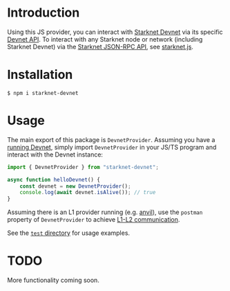 # Introduction

Using this JS provider, you can interact with [Starknet Devnet](https://github.com/0xSpaceShard/starknet-devnet-rs/) via its specific [Devnet API](https://0xspaceshard.github.io/starknet-devnet-rs/docs/api#devnet-api). To interact with any Starknet node or network (including Starknet Devnet) via the [Starknet JSON-RPC API](https://0xspaceshard.github.io/starknet-devnet-rs/docs/api#starknet-api), see [starknet.js](https://www.starknetjs.com/).

# Installation

```
$ npm i starknet-devnet
```

# Usage

The main export of this package is `DevnetProvider`. Assuming you have a [running Devnet](https://0xspaceshard.github.io/starknet-devnet-rs/docs/category/running), simply import `DevnetProvider` in your JS/TS program and interact with the Devnet instance:

```typescript
import { DevnetProvider } from "starknet-devnet";

async function helloDevnet() {
    const devnet = new DevnetProvider();
    console.log(await devnet.isAlive()); // true
}
```

Assuming there is an L1 provider running (e.g. [anvil](https://github.com/foundry-rs/foundry/tree/master/crates/anvil)), use the `postman` property of `DevnetProvider` to achieve [L1-L2 communication](https://0xspaceshard.github.io/starknet-devnet-rs/docs/postman).

See the [`test` directory](https://github.com/0xSpaceShard/starknet-devnet-js/tree/master/test) for usage examples.

# TODO

More functionality coming soon.
